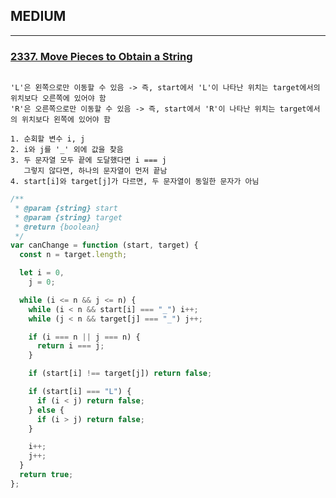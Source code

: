 <!-- # EASY
--- -->

## MEDIUM

---

### [2337. Move Pieces to Obtain a String](https://leetcode.com/problems/move-pieces-to-obtain-a-string/description/)

```

'L'은 왼쪽으로만 이동할 수 있음 -> 즉, start에서 'L'이 나타난 위치는 target에서의 위치보다 오른쪽에 있어야 함
'R'은 오른쪽으로만 이동할 수 있음 -> 즉, start에서 'R'이 나타난 위치는 target에서의 위치보다 왼쪽에 있어야 함

1. 순회할 변수 i, j
2. i와 j를 '_' 외에 값을 찾음
3. 두 문자열 모두 끝에 도달했다면 i === j
   그렇지 않다면, 하나의 문자열이 먼저 끝남
4. start[i]와 target[j]가 다르면, 두 문자열이 동일한 문자가 아님
```

```javascript
/**
 * @param {string} start
 * @param {string} target
 * @return {boolean}
 */
var canChange = function (start, target) {
  const n = target.length;

  let i = 0,
    j = 0;

  while (i <= n && j <= n) {
    while (i < n && start[i] === "_") i++;
    while (j < n && target[j] === "_") j++;

    if (i === n || j === n) {
      return i === j;
    }

    if (start[i] !== target[j]) return false;

    if (start[i] === "L") {
      if (i < j) return false;
    } else {
      if (i > j) return false;
    }

    i++;
    j++;
  }
  return true;
};
```
